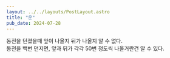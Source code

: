 ```yaml
---
layout: ../../layouts/PostLayout.astro
title: "운"
pub_date: 2024-07-28
---
```


동전을 던졌을때 앞이 나올지 뒤가 나올지 알 수 없다.
<br/>
동전을 백번 던지면, 앞과 뒤가 각각 50번 정도씩 나올거란건 알 수 있다.
